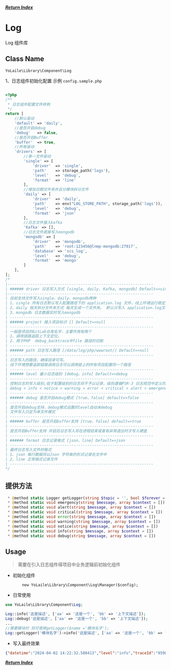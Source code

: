 ***[Return Index](../../README.md)***

Log
=====================
Log 组件库

## Class Name
``` YoLaile\Library\Component\Log ```

1、日志组件初始化配置 示例 ```config.sample.php```
```php

<?php
/**
 * 日志组件配置文件样例
 */
return [
    //默认驱动
    'default' => 'daily',
    //是否开启debug
    'debug'   => false,
    //是否开启Buffer
    'buffer'  => true,
    //所有驱动
    'drivers' => [
        //单一文件驱动
        'single' => [
            'driver'  => 'single',
            'path'    => storage_path('logs'),
            'level'   => 'debug',
            'format'  => 'line'
        ],
        //增加日期文件夹并且分模块拆分文件
        'daily' => [
            'driver'  => 'daily',
            'path'    => env("LOG_STORE_PATH", storage_path('logs')),
            'level'   => 'debug',
            'format'  => 'json'
        ],
        //日志文件接入kafka
        'Kafka' => [],
        //日志文件直接写入mongodb
        'mongodb' => [
            'driver'  => 'mongodb',
            'path'    => 'root:123456@lnmp-mongodb:27017',
            'database' => 'scs_log',
            'level'   => 'debug',
            'format'  => 'mongo'
        ]
    ],
];
/*
|----------------------------------------------------------------
| ###### driver 日志写入方式 [single, daily, Kafka, mongodb] Default=>single
|----------------------------------------------------------------
| 目前支持文件写入single、daily、mongodb两种
| 1、single 所有日志默认写入配置路径下的 application.log 文件，线上环境运行稳定后，如需日志收集 需启用此模式写入文件
| 2、daily 按天拆分文件夹方式 每天生成一个文件夹。 默认只写入 application.log文件，并支持根据模块拆分文件存储 推荐非线上环境使用，或者暂未启用日志收集的项目使用
| 3、mongodb 日志数据实时写入mongodb
| ---------------------------------------------------------------
| ###### project 接入项目标识 [] Default=>null
| ---------------------------------------------------------------
| 一般是项目的GitLab仓库名字，主要作用有两个
| 1、调用链路追踪上下文定位。
| 2、用于PHP  debug_backtrace中file 路径的切割
| ---------------------------------------------------------------
| ###### path 日志写入路径 [/data/log/php/wwwroot/] Default=>null
| ---------------------------------------------------------------
| 日志写入的路径，确保目录可写。
| 线下环境想要追踪链路调用日志可以调用链上的所有项目配置同一个路径
| ---------------------------------------------------------------
| ###### level 最小日志级别 [debug、info] Default=>debug
| ---------------------------------------------------------------
| 控制日志的写入级别,低于配置级别的日志将不予以记录，级别遵循PSR-3 日志规范中定义的8种日志级别
| debug < info < notice < warning < error < critical < alert < emergency
| ---------------------------------------------------------------
| ###### debug 是否开启debug模式 [true、false] default=>false
| ---------------------------------------------------------------
| 是否开启debug支持，debug模式设置的level自动未debug
| 文件写入只定为单文件模式
| ---------------------------------------------------------------
| ###### buffer 是否开启buffer支持 [true、false] default=>true
| ---------------------------------------------------------------
| 是否开启Buffer支持 开启后日志写入将在进程结束或者有异常退出时才写入硬盘
| ---------------------------------------------------------------
| ###### format 日志记录格式 [json、line] Default=>json
| ---------------------------------------------------------------
| 最终日志写入文件的格式
| 1、json 每行数据将以Json 字符串的形式记录在文件中
| 2、line 正常格式记录文件
| ---------------------------------------------------------------
*/

```
## 提供方法
```php
 * @method static Logger getLogger(string $topic = '', bool $forever = false)
 * @method static void emergency(string $message, array $context = [])
 * @method static void alert(string $message, array $context = [])
 * @method static void critical(string $message, array $context = [])
 * @method static void error(string $message, array $context = [])
 * @method static void warning(string $message, array $context = [])
 * @method static void notice(string $message, array $context = [])
 * @method static void info(string $message, array $context = [])
 * @method static void debug(string $message, array $context = [])
```

## Usage
> 需要在引入日志组件得项目中业务逻辑前初始化组件

- 初始化组件
    ```
        new YoLaile\Library\Component\Log\Manager($config);
    ```

- 日常使用

```php
use YoLaile\Library\Component\Log;

Log::info('这是描述', ['aa' => '这是一个', 'bb' => '上下文描述']);
Log::debug('这是描述', ['aa' => '这是一个', 'bb' => '上下文描述']);
...
//需要模块时 则可使用getLogger($name ='模块名字');
Log::getLogger('模块名字')->info('这是描述', ['aa' => '这是一个', 'bb' => '上下文描述']);
```

- 写入最终效果
```json
{"datetime":"2024-04-02 14:22:32.580413","level":"info","traceId":"959820134163537951","host":"172.19.0.2","uri":"/seller/goods/purGoodsList","file":"Http/Middleware/RequestLogMiddleware.php","line":27,"message":"记录请求参数","context":{"url":"http://giles-sweb.yolaile.com/seller/goods/purGoodsList","method":"GET","header":{"cookie":["laravel_session=eyJpdiI6Im5GOWY1cXFpUVZPaGhXZ1BPUUtPRFE9PSIsInZhbHVlIjoiNUF5ZVlaMDZIWld4QmFETVBERWQwUEhmcDg4Y1g0MG1aUlcwNERQYTFhYWVlWm03Y3lwRm9saTFMVWIwNmNmdWoxRmxSeVJtRG80WlpUS2tUREp3OTNLTE80dTd4cFJGcU5aRnM4VGIvYS8yVzRWZUZabHZQTzQrdFJLUDloeDkiLCJtYWMiOiJhZGYzNTdmYzU5Njc3YWUwMGYzMzNmMTI4MWViMDYwY2U4ZWJhYWQwNWVlZTYwNjgxZTAwZDY3YjM5YWQwMjQ5In0%3D"],"connection":["keep-alive"],"accept-encoding":["gzip, deflate, br"],"host":["giles-sweb.yolaile.com"],"postman-token":["666f8e67-f10b-4c6c-ba50-cedc5a127855"],"accept":["*/*"],"user-agent":["PostmanRuntime/7.36.3"],"token":["ac909be1fbf187a35bc25619109f35b2"]},"body":{"s":"//seller/goods/purGoodsList","page_size":"10","page":"1","price_ask":"1000,2000,3000","pur_status":"1","active_id":"364"},"uriParam":"page_size=10&page=1&price_ask=1000,2000,3000&pur_status=1&active_id=364"}}
```

***[Return Index](../../README.md)***

